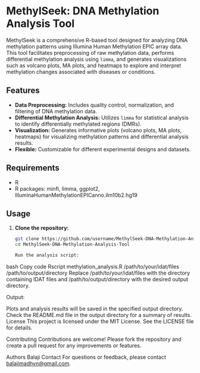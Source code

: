 # MethylSeek: DNA Methylation Analysis Tool

MethylSeek is a comprehensive R-based tool designed for analyzing DNA methylation patterns using Illumina Human Methylation EPIC array data. This tool facilitates preprocessing of raw methylation data, performs differential methylation analysis using `limma`, and generates visualizations such as volcano plots, MA plots, and heatmaps to explore and interpret methylation changes associated with diseases or conditions.

## Features

- **Data Preprocessing:** Includes quality control, normalization, and filtering of DNA methylation data.
- **Differential Methylation Analysis:** Utilizes `limma` for statistical analysis to identify differentially methylated regions (DMRs).
- **Visualization:** Generates informative plots (volcano plots, MA plots, heatmaps) for visualizing methylation patterns and differential analysis results.
- **Flexible:** Customizable for different experimental designs and datasets.

## Requirements

- R 
- R packages: minfi, limma, ggplot2, IlluminaHumanMethylationEPICanno.ilm10b2.hg19

## Usage

1. **Clone the repository:**
   ```bash
   git clone https://github.com/username/MethylSeek-DNA-Methylation-Analysis-Tool.git
   cd MethylSeek-DNA-Methylation-Analysis-Tool

   Run the analysis script:

bash
Copy code
Rscript methylation_analysis.R /path/to/your/idat/files /path/to/output/directory
Replace /path/to/your/idat/files with the directory containing IDAT files and /path/to/output/directory with the desired output directory.

Output:

Plots and analysis results will be saved in the specified output directory.
Check the README.md file in the output directory for a summary of results.
License
This project is licensed under the MIT License. See the LICENSE file for details.

Contributing
Contributions are welcome! Please fork the repository and create a pull request for any improvements or features.

Authors
Balaji
Contact
For questions or feedback, please contact balajimadhvn@gmail.com.
